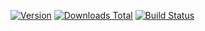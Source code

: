[![Version](https://img.shields.io/npm/v/imagenarium.svg)](https://www.npmjs.com/package/imagenarium)
[![Downloads Total](https://img.shields.io/npm/dt/imagenarium.svg)](https://www.npmjs.com/package/imagenarium)
[![Build Status](https://img.shields.io/travis/com/luanbitar/imagenarium/master.svg)](https://travis-ci.com/luanbitar/imagenarium)
